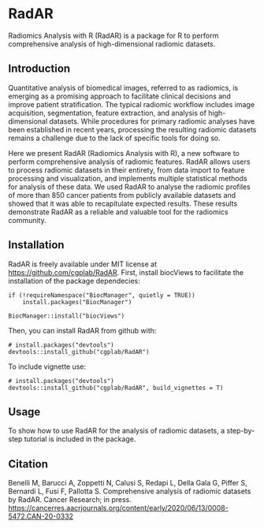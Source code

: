 # RadAR

Radiomics Analysis with R (RadAR) is a package for R to perform comprehensive analysis of high-dimensional radiomic datasets.

## Introduction

Quantitative analysis of biomedical images, referred to as radiomics, 
is emerging as a promising approach to facilitate clinical decisions 
and improve patient stratification. The typical radiomic workflow 
includes image acquisition, segmentation, feature extraction, 
and analysis of high-dimensional datasets. While procedures for primary radiomic 
analyses have been established in recent years, processing the resulting radiomic datasets 
remains a challenge due to the lack of specific tools for doing so. 

Here we present RadAR (Radiomics Analysis with R), a new software to perform 
comprehensive analysis of radiomic features. RadAR allows users to process radiomic 
datasets in their entirety, from data import to feature processing and visualization, 
and implements multiple statistical methods for analysis of these data. 
We used RadAR to analyse the radiomic profiles of more than 850 cancer patients 
from publicly available datasets and showed that it was able to recapitulate expected results. 
These results demonstrate RadAR as a reliable and valuable tool for the radiomics community.

## Installation
RadAR  is freely available under MIT license at  <https://github.com/cgplab/RadAR>. 
First, install biocViews to facilitate the installation of the package dependecies:

```{r, eval=FALSE}
if (!requireNamespace("BiocManager", quietly = TRUE))
    install.packages("BiocManager")

BiocManager::install("biocViews")
```

Then, you can install RadAR from github with:

```{r, eval = FALSE}
# install.packages("devtools")
devtools::install_github("cgplab/RadAR")
```

To include vignette use:

```{r, eval = FALSE}
# install.packages("devtools")
devtools::install_github("cgplab/RadAR", build_vignettes = T)
```

## Usage 

To show how to use RadAR for the analysis of radiomic datasets, a step-by-step tutorial is included in the package.

## Citation

Benelli M, Barucci A, Zoppetti N, Calusi S, Redapi L, Della Gala G, Piffer S, Bernardi L, Fusi F, Pallotta S. Comprehensive analysis of radiomic datasets by RadAR. Cancer Research; in press. https://cancerres.aacrjournals.org/content/early/2020/06/13/0008-5472.CAN-20-0332
